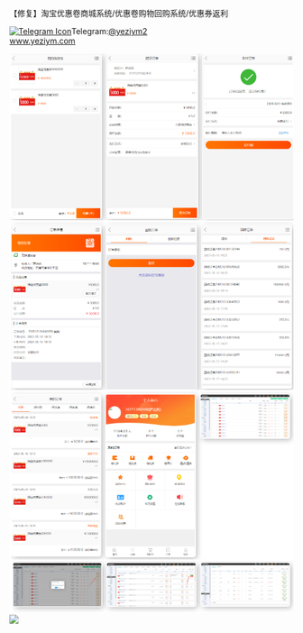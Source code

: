 【修复】淘宝优惠卷商城系统/优惠卷购物回购系统/优惠券返利<p dir="auto"><a target="_blank" rel="noopener noreferrer nofollow" href="https://camo.githubusercontent.com/d614d90677fbc2e34c7c62ebc68c82379d87a57c4beaf05af65fec7ba6b72e36/68747470733a2f2f63646e2d69636f6e732d706e672e666c617469636f6e2e636f6d2f3531322f323131312f323131313634362e706e67"><img src="https://camo.githubusercontent.com/d614d90677fbc2e34c7c62ebc68c82379d87a57c4beaf05af65fec7ba6b72e36/68747470733a2f2f63646e2d69636f6e732d706e672e666c617469636f6e2e636f6d2f3531322f323131312f323131313634362e706e67" alt="Telegram Icon" style="width: 16px; max-width: 100%;" data-canonical-src="https://cdn-icons-png.flaticon.com/512/2111/2111646.png"></a>Telegram:<a href="https://t.me/yeziym2" rel="nofollow">@yeziym2</a><br><a href="https://www.yeziym.com/">www.yeziym.com</a></p><img src="https://github.com/yeziym/TXreZt9d8X/blob/main/5YBgQ.png"><img src="https://github.com/yeziym/TXreZt9d8X/blob/main/ewR87.png"><img src="https://github.com/yeziym/TXreZt9d8X/blob/main/PHFlq.png"><img src="https://github.com/yeziym/TXreZt9d8X/blob/main/nOtYm.png"><img src="https://github.com/yeziym/TXreZt9d8X/blob/main/a18OB.png">